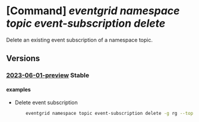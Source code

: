 # [Command] _eventgrid namespace topic event-subscription delete_

Delete an existing event subscription of a namespace topic.

## Versions

### [2023-06-01-preview](/Resources/mgmt-plane/L3N1YnNjcmlwdGlvbnMve30vcmVzb3VyY2Vncm91cHMve30vcHJvdmlkZXJzL21pY3Jvc29mdC5ldmVudGdyaWQvbmFtZXNwYWNlcy97fS90b3BpY3Mve30vZXZlbnRzdWJzY3JpcHRpb25zL3t9/2023-06-01-preview.xml) **Stable**

<!-- mgmt-plane /subscriptions/{}/resourcegroups/{}/providers/microsoft.eventgrid/namespaces/{}/topics/{}/eventsubscriptions/{} 2023-06-01-preview -->

#### examples

- Delete event subscription
    ```bash
        eventgrid namespace topic event-subscription delete -g rg --topic-name topic -n event-subscription --namespace-name name
    ```
